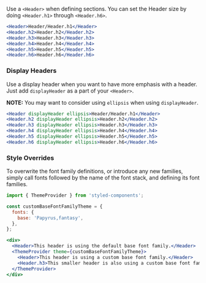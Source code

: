 Use a `<Header>` when defining sections. You can set the Header size by doing `<Header.h1>` through `<Header.h6>`.

```jsx in Markdown
<Header>Header/Header.h1</Header>
<Header.h2>Header.h2</Header.h2>
<Header.h3>Header.h3</Header.h3>
<Header.h4>Header.h4</Header.h4>
<Header.h5>Header.h5</Header.h5>
<Header.h6>Header.h6</Header.h6>
```

### Display Headers

Use a display header when you want to have more emphasis with a header. Just add `displayHeader` as a part of your `<Header>`.

**NOTE:** You may want to consider using `ellipsis` when using `displayHeader`.

```jsx in Markdown
<Header displayHeader ellipsis>Header/Header.h1</Header>
<Header.h2 displayHeader ellipsis>Header.h2</Header.h2>
<Header.h3 displayHeader ellipsis>Header.h3</Header.h3>
<Header.h4 displayHeader ellipsis>Header.h4</Header.h4>
<Header.h5 displayHeader ellipsis>Header.h5</Header.h5>
<Header.h6 displayHeader ellipsis>Header.h6</Header.h6>
```

### Style Overrides

To overwrite the font family definitions, or introduce any new families, simply call fonts followed by the name of the font stack, and defining its font families.

```jsx in Markdown
import { ThemeProvider } from 'styled-components';

const customBaseFontFamilyTheme = {
  fonts: {
    base: 'Papyrus,fantasy',
  },
};

<div>
  <Header>This header is using the default base font family.</Header>
  <ThemeProvider theme={customBaseFontFamilyTheme}>
    <Header>This header is using a custom base font family.</Header>
    <Header.h3>This smaller header is also using a custom base font family.</Header.h3>
  </ThemeProvider>
</div>
```
